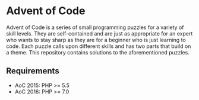 # Advent of Code

Advent of Code is a series of small programming puzzles for a variety of skill levels. They are self-contained and are just as appropriate for an expert who wants to stay sharp as they are for a beginner who is just learning to code. Each puzzle calls upon different skills and has two parts that build on a theme. This repository contains solutions to the aforementioned puzzles.

## Requirements

* AoC 2015: PHP >= 5.5
* AoC 2016: PHP >= 7.0
